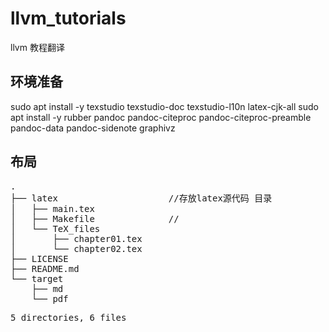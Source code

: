 # llvm_tutorials
llvm 教程翻译

## 环境准备
sudo apt install -y texstudio texstudio-doc  texstudio-l10n latex-cjk-all 
sudo apt install -y rubber  pandoc pandoc-citeproc pandoc-citeproc-preamble  pandoc-data pandoc-sidenote graphivz

## 布局

<pre>
.
├── latex                     //存放latex源代码 目录
│   ├── main.tex
│   ├── Makefile              // 
│   └── TeX_files
│       ├── chapter01.tex
│       └── chapter02.tex
├── LICENSE
├── README.md
└── target
    ├── md
    └── pdf
<pre>
5 directories, 6 files
